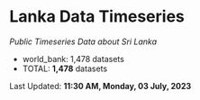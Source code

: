 # Lanka Data Timeseries
*Public Timeseries Data about Sri Lanka*

* world_bank: 1,478 datasets
* TOTAL: **1,478** datasets

Last Updated: **11:30 AM, Monday, 03 July, 2023**